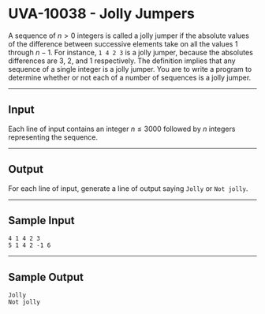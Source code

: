 # UVA-10038 - Jolly Jumpers

A sequence of $n > 0$ integers is called a jolly jumper if the absolute values of the difference between successive elements take on all the values $1$ through $n − 1$. For instance, `1 4 2 3` is a jolly jumper, because the absolutes differences are $3$, $2$, and $1$ respectively. The definition implies that any sequence of a single integer is a jolly jumper. You are to write a program to determine whether or not each of a number of sequences is a jolly jumper.

---
## Input

Each line of input contains an integer $n \le 3000$ followed by $n$ integers representing the sequence.

---
## Output

For each line of input, generate a line of output saying `Jolly` or `Not jolly`.

---
## Sample Input

```
4 1 4 2 3
5 1 4 2 -1 6
```

---
## Sample Output

```
Jolly
Not jolly
```